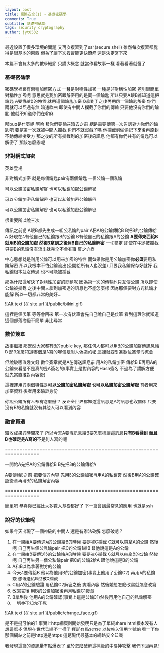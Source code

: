 ```yaml
---
layout: post
title: 網路安全(1) - 基礎密碼學
comments: True 
subtitle: 基礎密碼學
tags: security cryptography
author: jyt0532
---
```


最近設置了很多環境的問題 又再次複習到了ssh(secure shell) 雖然每次複習都覺得是很基本的東西 
但為了讓下次複習能更快瞭解 還是決定寫下來 

本篇不會有太多的數學細節 只講大概念 就當作看故事一樣 看著看著就懂了

### 基礎密碼學

密碼學裡面有兩種加解密方式 一種是對稱性加密 一種是非對稱性加密 差別很簡單 對稱性加密呢 意思就是我加密跟解密用的是同一個鑰匙 
所以只要A跟B都知道這把鑰匙 A要傳給B的時候 就用這個鑰匙加密 B拿到了之後再用同一個鑰匙解密 你們兩就可以互通有無 暗通款曲 即使有中間人攔截了你們的傳輸 只要他沒有你們的鑰匙 他就不知道你們在幹麻 

那bug是什麼呢 阿哈 那你們要偷來暗去之前 總是需要傳第一次告訴對方你們的鑰匙吧 要是第一次就被中間人攔截 你們不就沒戲了嗎 他攔截到偷偷記下來後再原封不動傳給接受方 那之後的所有攔截到的加密後的訊息 他都有你們共有的鑰匙可以解密了 那該怎麼辦呢 

### 非對稱式加密

英雄登場

非對稱式加密 就是每個鑰匙pair有兩個鑰匙 一個公鑰一個私鑰 

可以公鑰加密私鑰解密 也可以私鑰加密公鑰解密 

可以公鑰加密私鑰解密 也可以私鑰加密公鑰解密 

可以公鑰加密私鑰解密 也可以私鑰加密公鑰解密 

很重要所以說三次

傳訊之前呢 A跟B都先生成一組公私鑰的pair A把A的公鑰傳給B B把B的公鑰傳給A
好現在A有他自己的私鑰跟B的公鑰 B有他自己的私鑰跟A的公鑰 
**A要傳東西給B就用B的公鑰加密 然後B拿到之後用B自己的私鑰解密**
一切搞定 即使在中途被攔截 只要B的私鑰沒有流出就完全不會有事 反之亦然

中心思想就是利用公鑰可以用來加密的特性 而如果你是用公鑰加密你**必須**要用私鑰解密 所以我根本不怕公鑰流出(公開給所有人也沒差) 只要我私鑰保存好就好 我私鑰根本就沒傳過 也不可能被攔截

那為什麼這解決了對稱性加密的問題呢 因為第一次的傳輸也只互傳公鑰 所以即使公鑰被攔截 之後中間人拿到加密過的訊息也不能怎麼樣 因為那個要對方的私鑰才能解 所以一切都非常的美好... 

![Alt text]({{ site.url }}/public/bikini.gif)

這裡是個伏筆 等等會回來 第一次有伏筆會先自己說自己是伏筆 看到這理你就知道這個部落格絕不簡單 非比尋常

### 數位簽章

故事繼續 那既然大家都有B的public key, 那任何人都可以用B的公鑰加密傳訊息給B 那B怎麼知道哪個是A寫的哪個是別人偽造的呢 這裡就要引進數位簽章的概念 

但說破哪值幾文錢 數位簽章就是A在傳送訊息前 用A的私鑰加密 傳給B B再用A的公鑰來看是不是真的是A簽名的(事實上是對內容的Hash簽名 不過為了講解方便 就先當直接對內容簽)

這裡運用的兩個特性是**可以公鑰加密私鑰解密 也可以私鑰加密公鑰解密** 前者用來加密資料 後者用來驗證身份

你說公鑰所有人都有怎麼辦？ 反正全世界都知道這訊息是A的訊息也沒關係 只要沒有B的私鑰就沒有其他人可以看到內容

### 融會貫通

驗收成果的時間來了 所以今天A要傳訊息給B要怎麼樣讓這訊息**只有B看得到 而且B也確定是A寫的**不是別人寫的呢

==================================================================

一開始A先把A的公鑰傳給B B先把B的公鑰傳給A

A要傳給B之前 把要傳的內容 先用B的公鑰加密再用A的私鑰簽 然後B用A的公鑰確認簽章再用B的私鑰解密內容

==================================================================

簡單吧 恭喜你已經比大多數人基礎都好了 下一篇會講最常見的應用 也就是ssh

### 說好的伏筆呢

如果今天出現了一個神級的中間人 還是有辦法破解 怎麼破呢？

1. 在一開始A要傳送A的公鑰給B的時候 要是被C攔截 C就可以爽拿A的公鑰 然後呢 自己再生個公私鑰pair 把C的公鑰1給B 跟他說這是A的公鑰
2. 在一開始B要傳送B的公鑰給A的時候 要是被C攔截 C就可以爽拿B的公鑰 然後呢 自己再生另一個公私鑰pair 把C的公鑰2給A 跟他說這是B的公鑰
3. A和B以為拿著對方的公鑰 
4. 今天A要傳給B 他以為他用B的公鑰加密(事實上他用了公鑰C2) 再用A的私鑰簽 想傳送給B但被C攔截
5. C用A的公鑰驗證 用私鑰C2解密之後 爽看內容 然後她想怎麼改寫就怎麼改寫
6. 改寫完後 用B的公鑰加密後再用私鑰C1簽章
7. B拿到後 他用A的公鑰確認(事實上這是公鑰C1)然後再用他自己的私鑰解密
8. 一切神不知鬼不覺 

![Alt text]({{ site.url }}/public/change_face.gif)

是不是挺可怕的? 事實上http網頁剛開始發明只是為了單純share html根本沒有人想這麼多
但現在世代已經不一樣了 拜託有點sense 以後輸入信用卡號前 看一下你那個網站之前是http還是https 這是現代最基本的網路安全知識


我發現這篇的資訊量有點爆表了 至於怎麼破解這神級的中間神攻擊 我們下回再見!


